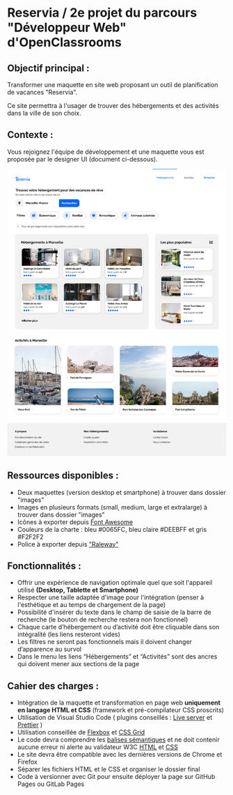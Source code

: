 # Reservia / 2e projet du parcours "Développeur Web" d'OpenClassrooms


## Objectif principal : 

Transformer une maquette en site web proposant un outil de planification de vacances "Reservia".

Ce site permettra à l'usager de trouver des hébergements et des activités dans la ville de son choix.

## Contexte : 

Vous rejoignez l'équipe de développement et une maquette vous est proposée par le designer UI 
(document ci-dessous).

![maquette desktop reservia](images/maquettes/Desktop_1.png)

## Ressources disponibles :

- Deux maquettes (version desktop et smartphone) à trouver dans dossier "images"
- Images en plusieurs formats (small, medium, large et extralarge) à trouver dans dossier "images"
- Icônes à exporter depuis [Font Awesome](https://fontawesome.com/)
- Couleurs de la charte : bleu #0065FC, bleu claire #DEEBFF et gris #F2F2F2
- Police à exporter depuis ["Raleway"](https://fonts.google.com/specimen/Raleway)

## Fonctionnalités : 

- Offrir une expérience de navigation optimale quel que soit l'appareil utilisé **(Desktop, Tablette et Smartphone)**
- Respecter une taille adaptée d'image pour l'intégration (penser à l'esthétique et au temps de chargement de la page)
- Possibilité d'insérer du texte dans le champ de saisie de la barre de recherche (le bouton de recherche restera non fonctionnel) 
- Chaque carte d’hébergement ou d’activité doit être cliquable dans son intégralité (les liens resteront vides)
- Les filtres ne seront pas fonctionnels mais il doivent changer d’apparence au survol
- Dans le menu les liens “Hébergements” et “Activités” sont des ancres qui doivent mener aux sections de la page

## Cahier des charges : 

- Intégration de la maquette et transformation en page web **uniquement en langage HTML et CSS** (framework et pré-compilateur CSS proscrits)
- Utilisation de Visual Studio Code ( plugins conseillés : [Live server](https://marketplace.visualstudio.com/items?itemName=ritwickdey.LiveServer) et [Prettier](https://marketplace.visualstudio.com/items?itemName=esbenp.prettier-vscode) )
- Utilisation conseillée de [Flexbox](https://www.w3schools.com/css/css3_flexbox.asp) et [CSS Grid](https://www.w3schools.com/css/css_grid.asp) 
- Le code devra comprendre les [balises sémantiques](https://ronan-hello.fr/series/html/balises-semantiques-html) et ne doit contenir aucune erreur ni alerte au validateur W3C [HTML](https://validator.w3.org/) et [CSS](https://jigsaw.w3.org/css-validator/)
- Le site devra être compatible avec les dernières versions de Chrome et Firefox
- Séparer les fichiers HTML et le CSS et organiser le dossier final
- Code à versionner avec Git pour ensuite déployer la page sur GitHub Pages ou GitLab Pages

